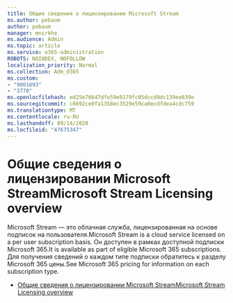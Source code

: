 ```yaml
---
title: Общие сведения о лицензировании Microsoft Stream
ms.author: pebaum
author: pebaum
manager: mnirkhe
ms.audience: Admin
ms.topic: article
ms.service: o365-administration
ROBOTS: NOINDEX, NOFOLLOW
localization_priority: Normal
ms.collection: Adm_O365
ms.custom:
- "9001693"
- "3770"
ms.openlocfilehash: ed25e76647dfe59e9179fc05dccd9dc139ee639e
ms.sourcegitcommit: c6692ce0fa1358ec3529e59ca0ecdfdea4cdc759
ms.translationtype: MT
ms.contentlocale: ru-RU
ms.lasthandoff: 09/14/2020
ms.locfileid: "47675347"
---
```

# <a name="microsoft-stream-licensing-overview"></a><span data-ttu-id="d3fd0-102">Общие сведения о лицензировании Microsoft Stream</span><span class="sxs-lookup"><span data-stu-id="d3fd0-102">Microsoft Stream Licensing overview</span></span>

<span data-ttu-id="d3fd0-103">Microsoft Stream — это облачная служба, лицензированная на основе подписок на пользователя.</span><span class="sxs-lookup"><span data-stu-id="d3fd0-103">Microsoft Stream is a cloud service licensed on a per user subscription basis.</span></span> <span data-ttu-id="d3fd0-104">Он доступен в рамках доступной подписки Microsoft 365.</span><span class="sxs-lookup"><span data-stu-id="d3fd0-104">It is available as part of eligible Microsoft 365 subscriptions.</span></span> <span data-ttu-id="d3fd0-105">Для получения сведений о каждом типе подписки обратитесь к разделу Microsoft 365 цены.</span><span class="sxs-lookup"><span data-stu-id="d3fd0-105">See Microsoft 365 pricing for information on each subscription type.</span></span>

- [<span data-ttu-id="d3fd0-106">Общие сведения о лицензировании Microsoft Stream</span><span class="sxs-lookup"><span data-stu-id="d3fd0-106">Microsoft Stream Licensing overview</span></span>](https://docs.microsoft.com/stream/license-overview)
